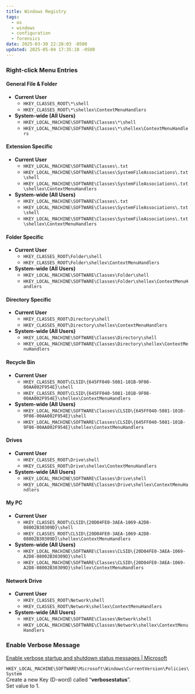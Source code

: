 ```yaml
---
title: Windows Registry
tags:
  - os
  - windows
  - configuration
  - forensics
date: 2025-03-30 22:28:03 -0500
updated: 2025-05-04 17:35:10 -0500
---
```


### Right-click Menu Entries

#### General File & Folder

- **Current User**
	- `HKEY_CLASSES_ROOT\*\shell`
	- `HKEY_CLASSES_ROOT\*\shellex\ContextMenuHandlers`
- **System-wide (All Users)**
	- `HKEY_LOCAL_MACHINE\SOFTWARE\Classes\*\shell`
	- `HKEY_LOCAL_MACHINE\SOFTWARE\Classes\*\shellex\ContextMenuHandlers`

#### Extension Specific

- **Current User**
	- `HKEY_LOCAL_MACHINE\SOFTWARE\Classes\.txt`
	- `HKEY_LOCAL_MACHINE\SOFTWARE\Classes\SystemFileAssociations\.txt\shell`
	- `HKEY_LOCAL_MACHINE\SOFTWARE\Classes\SystemFileAssociations\.txt\shellex\ContextMenuHandlers`
- **System-wide (All Users)**
	- `HKEY_LOCAL_MACHINE\SOFTWARE\Classes\.txt`
	- `HKEY_LOCAL_MACHINE\SOFTWARE\Classes\SystemFileAssociations\.txt\shell`
	- `HKEY_LOCAL_MACHINE\SOFTWARE\Classes\SystemFileAssociations\.txt\shellex\ContextMenuHandlers`

#### Folder Specific

- **Current User**
	- `HKEY_CLASSES_ROOT\Folder\shell`
	- `HKEY_CLASSES_ROOT\Folder\shellex\ContextMenuHandlers`
- **System-wide (All Users)**
	- `HKEY_LOCAL_MACHINE\SOFTWARE\Classes\Folder\shell`
	- `HKEY_LOCAL_MACHINE\SOFTWARE\Classes\Folder\shellex\ContextMenuHandlers`

#### Directory Specific

- **Current User**
	- `HKEY_CLASSES_ROOT\Directory\shell`
	- `HKEY_CLASSES_ROOT\Directory\shellex\ContextMenuHandlers`
- **System-wide (All Users)**
	- `HKEY_LOCAL_MACHINE\SOFTWARE\Classes\Directory\shell`
	- `HKEY_LOCAL_MACHINE\SOFTWARE\Classes\Directory\shellex\ContextMenuHandlers`

#### Recycle Bin

- **Current User**
	- `HKEY_CLASSES_ROOT\CLSID\{645FF040-5081-101B-9F08-00AA002F954E}\shell`
	- `HKEY_CLASSES_ROOT\CLSID\{645FF040-5081-101B-9F08-00AA002F954E}\shellex\ContextMenuHandlers`
- **System-wide (All Users)**
	- `HKEY_LOCAL_MACHINE\SOFTWARE\Classes\CLSID\{645FF040-5081-101B-9F08-00AA002F954E}\shell`
	- `HKEY_LOCAL_MACHINE\SOFTWARE\Classes\CLSID\{645FF040-5081-101B-9F08-00AA002F954E}\shellex\ContextMenuHandlers`

#### Drives

- **Current User**
	- `HKEY_CLASSES_ROOT\Drive\shell`
	- `HKEY_CLASSES_ROOT\Drive\shellex\ContextMenuHandlers`
- **System-wide (All Users)**
	- `HKEY_LOCAL_MACHINE\SOFTWARE\Classes\Drive\shell`
	- `HKEY_LOCAL_MACHINE\SOFTWARE\Classes\Drive\shellex\ContextMenuHandlers`

#### My PC

- **Current User**
	- `HKEY_CLASSES_ROOT\CLSID\{20D04FE0-3AEA-1069-A2D8-08002B30309D}\shell`
	- `HKEY_CLASSES_ROOT\CLSID\{20D04FE0-3AEA-1069-A2D8-08002B30309D}\shellex\ContextMenuHandlers`
- **System-wide (All Users)**
	- `HKEY_LOCAL_MACHINE\SOFTWARE\Classes\CLSID\{20D04FE0-3AEA-1069-A2D8-08002B30309D}\shell`
	- `HKEY_LOCAL_MACHINE\SOFTWARE\Classes\CLSID\{20D04FE0-3AEA-1069-A2D8-08002B30309D}\shellex\ContextMenuHandlers`

#### Network Drive

- **Current User**
	- `HKEY_CLASSES_ROOT\Network\shell`
	- `HKEY_CLASSES_ROOT\Network\shellex\ContextMenuHandlers`
- **System-wide (All Users)**
	- `HKEY_LOCAL_MACHINE\SOFTWARE\Classes\Network\shell`
	- `HKEY_LOCAL_MACHINE\SOFTWARE\Classes\Network\shellex\ContextMenuHandlers`

### Enable Verbose Message

[Enable verbose startup and shutdown status messages \| Microsoft](https://learn.microsoft.com/en-us/troubleshoot/windows-server/performance/enable-verbose-startup-shutdown-logon-logoff-status-messages)

`HKEY_LOCAL_MACHINE\SOFTWARE\Microsoft\Windows\CurrentVersion\Policies\System`  
Create a new Key (D-word) called “**verbosestatus**”.  
Set value to 1.
